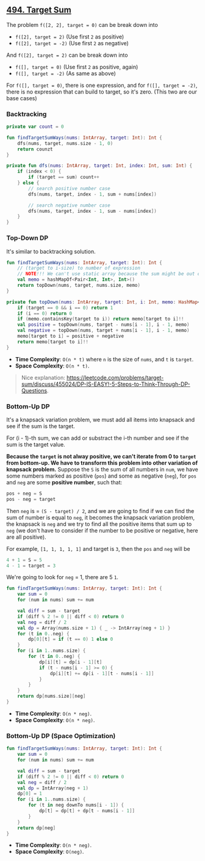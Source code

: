 ## [494. Target Sum](https://leetcode.com/problems/target-sum/)

The problem `f([2, 2], target = 0)` can be break down into
* `f([2], target = 2)` (Use first `2` as positive)
* `f([2], target = -2)` (Use first `2` as negative)

And `f([2], target = 2)` can be break down into
* `f([], target = 0)` (Use first `2` as positive, again)
* `f([], target = -2)` (As same as above)

For `f([], target = 0)`, there is one expression, and for `f([], target = -2)`, there is no expression that can build to target, so it's zero. (This two are our base cases)

### Backtracking
```kotlin
private var count = 0

fun findTargetSumWays(nums: IntArray, target: Int): Int {
    dfs(nums, target, nums.size - 1, 0)
    return counzt
}

private fun dfs(nums: IntArray, target: Int, index: Int, sum: Int) {
    if (index < 0) {
        if (target == sum) count++
    } else {
        // search positive number case
        dfs(nums, target, index - 1, sum + nums[index])

        // search negative number case
        dfs(nums, target, index - 1, sum - nums[index])
    }
}
```

### Top-Down DP
It's similar to backtracking solution.
```kotlin
fun findTargetSumWays(nums: IntArray, target: Int): Int {
    // (target to i-size) to number of expression
    // NOTE!!! We can't use static array because the sum might be out of bound.
    val memo = hashMapOf<Pair<Int, Int>, Int>()
    return topDown(nums, target, nums.size, memo)
}

private fun topDown(nums: IntArray, target: Int, i: Int, memo: HashMap<Pair<Int, Int>, Int>): Int {
    if (target == 0 && i == 0) return 1
    if (i == 0) return 0
    if (memo.containsKey(target to i)) return memo[target to i]!!
    val positive = topDown(nums, target - nums[i - 1], i - 1, memo)
    val negative = topDown(nums, target + nums[i - 1], i - 1, memo)
    memo[target to i] = positive + negative
    return memo[target to i]!!
}
```

* **Time Complexity**: `O(n * t)` where `n` is the size of `nums`, and `t` is `target`.
* **Space Complexity**: `O(n * t)`.

> Nice explanation: https://leetcode.com/problems/target-sum/discuss/455024/DP-IS-EASY!-5-Steps-to-Think-Through-DP-Questions.

### Bottom-Up DP
It's a knapsack variation problem, we must add all items into knapsack and see if the sum is the target.

For (i - 1)-th sum, we can add or substract the i-th number and see if the sum is the target value.

**Because the `target` is not alway positive, we can't iterate from 0 to `target` from bottom-up. We have to transform this problem into other variation of knapsack problem.** Suppose the `S` is the sum of all numbers in `num`, we have some numbers marked as positive (`pos`) and some as negative (`neg`), for `pos` and `neg` are some **positive number**, such that:

```js
pos + neg = S
pos - neg = target
```

Then `neg` is = `(S - target) / 2`, and we are going to find if we can find the sum of number is equal to `neg`, it becomes the knapsack variation problem, the knapsack is `neg` and we try to find all the positive items that sum up to `neg` (we don't have to consider if the number to be positive or negative, here are all positive).

For example, `[1, 1, 1, 1, 1]` and target is `3`, then the `pos` and `neg` will be

```js
4 + 1 = S = 5
4 - 1 = target = 3
```

We're going to look for `neg` = 1, there are 5 `1`.


```kotlin
fun findTargetSumWays(nums: IntArray, target: Int): Int {
    var sum = 0
    for (num in nums) sum += num

    val diff = sum - target
    if (diff % 2 != 0 || diff < 0) return 0
    val neg = diff / 2
    val dp = Array(nums.size + 1) { _ -> IntArray(neg + 1) }
    for (t in 0..neg) {
        dp[0][t] = if (t == 0) 1 else 0
    }
    for (i in 1..nums.size) {
        for (t in 0..neg) {
            dp[i][t] = dp[i - 1][t]
            if (t - nums[i - 1] >= 0) {
                dp[i][t] += dp[i - 1][t - nums[i - 1]]
            }
        }
    }
    return dp[nums.size][neg]
}
```

* **Time Complexity**: `O(n * neg)`.
* **Space Complexity**: `O(n * neg)`.

### Bottom-Up DP (Space Optimization) 
```kotlin
fun findTargetSumWays(nums: IntArray, target: Int): Int {
    var sum = 0
    for (num in nums) sum += num

    val diff = sum - target
    if (diff % 2 != 0 || diff < 0) return 0
    val neg = diff / 2
    val dp = IntArray(neg + 1)
    dp[0] = 1
    for (i in 1..nums.size) {
        for (t in neg downTo nums[i - 1]) {
            dp[t] = dp[t] + dp[t - nums[i - 1]]
        }
    }
    return dp[neg]
}
```
* **Time Complexity**: `O(n * neg)`.
* **Space Complexity**: `O(neg)`.